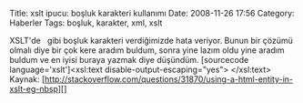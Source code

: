 Title: xslt ipucu: boşluk karakteri kullanımı
Date: 2008-11-26 17:56
Category: Haberler
Tags: boşluk, karakter, xml, xslt

XSLT'de   gibi boşluk karakteri verdiğimizde hata veriyor. Bunun bir
çözümü olmalı diye bir çok kere aradım buldum, sonra yine lazım oldu
yine aradım buldum ve en iyisi buraya yazmak diye düşündüm. [sourcecode
language='xslt']<xsl:text disable-output-escaping="yes">&nbsp;</xsl:text>
Kaynak:
[http://stackoverflow.com/questions/31870/using-a-html-entity-in-xslt-eg-nbsp][]

  [http://stackoverflow.com/questions/31870/using-a-html-entity-in-xslt-eg-nbsp]: http://stackoverflow.com/questions/31870/using-a-html-entity-in-xslt-eg-nbsp

